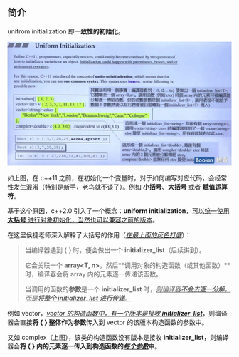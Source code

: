 ## 简介

unifrom initialization 即**一致性的初始化**。

![1686877884241](image/1686877884241.png)

如上图，在 c++11 之前，在初始化一个变量时，对于如何编写对应代码，会经常性发生混淆（特别是新手，老鸟就不谈了）。例如 **小括号**、**大括号** 或者 **赋值运算符**。

基于这个原因，c++2.0 引入了一个概念：**uniform initialization**，<u>可以统一使用 **大括号** 进行对象初始化，当然也可以兼容之前的版本</u>。

在这里侯捷老师深入解释了大括号的作用（<u>*在最上面的灰色打底*</u>）：

> 当编译器遇到 { } 时，便会做出一个 **initializer_list**（后续讲到）。
>
> 它会关联一个 **array<T, n>**，然后**调用对象的构造函数（或其他函数）**时，编译器会将 array 内的元素逐一传递该函数。
>
> 当调用的函数的**参数**是一个 **initializer_list** 时，<u>*则编译器**不会去逐一分解**，而是**将整个 initializer_list 进行传递**。*</u>

例如 vector，*<u>vector 的构造函数中，有一个版本是接收 **initializer_list**</u>*，则编译器会直接**将 { } 整体作为参数**传入到 vector 的该版本构造函数的参数中。

又如 complex（上图），该类的构造函数没有版本是接收 **initializer_list**，则编译器会**将 { } 内的元素逐一传入到构造函数的<u>*每个参数*</u>中**。

